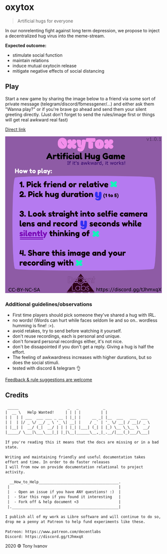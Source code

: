# oxytox

> Artificial hugs for everyone

In our nonrelenting fight against long term depression,
we propose to inject a decentralized hug virus into the meme-stream.

**Expected outcome:**
- stimulate social function
- maintain relations
- induce mutual oxytocin release
- mitigate negative effects of social distancing

## Play
Start a new game by sharing the image below to a friend via some sort of private message (telegram/discord/fbmessgener/...)
and either ask them "Wanna play?" or if you're brave go ahead and send them your silent greeting directly.
(Just don't forget to send the rules/image first or things will get real awkward real fast)

[Direct link](https://github.com/telamon/oxytox/raw/master/oxytox-v1.0.1.png)

![oxytox](./oxytox-v1.0.1.png)

### Additional guidelines/observations

- First time players should pick someone they've shared a hug with IRL.
- no words! (Words can hurt while faces seldom lie and so on.. wordless humming is fine! :>).
- avoid retakes, try to send before watching it yourself.
- don't reuse recordings, each is personal and unique.
- don't forward personal recordings either, it's not nice. 
- don't be dissapointed if you don't get a reply. Giving a hug is half the effort.
- The feeling of awkwardness increases with higher durations, but so does the social stimuli.
- tested with discord & telegram 👌

[Feedback &amp; rule suggestions are welcome](https://github.com/telamon/oxytox/issues/new)

## Credits

```ad
 _____                      _   _           _
|  __ \   Help Wanted!     | | | |         | |
| |  | | ___  ___ ___ _ __ | |_| |     __ _| |__  ___   ___  ___
| |  | |/ _ \/ __/ _ \ '_ \| __| |    / _` | '_ \/ __| / __|/ _ \
| |__| |  __/ (_|  __/ | | | |_| |___| (_| | |_) \__ \_\__ \  __/
|_____/ \___|\___\___|_| |_|\__|______\__,_|_.__/|___(_)___/\___|

If you're reading this it means that the docs are missing or in a bad state.

Writing and maintaining friendly and useful documentation takes
effort and time. In order to do faster releases
I will from now on provide documentation relational to project activity.

  __How_to_Help____________________________________.
 |                                                 |
 |  - Open an issue if you have ANY questions! :)  |
 |  - Star this repo if you found it interesting   |
 |  - Fork off & help document <3                  |
 |.________________________________________________|

I publish all of my work as Libre software and will continue to do so,
drop me a penny at Patreon to help fund experiments like these.

Patreon: https://www.patreon.com/decentlabs
Discord: https://discord.gg/tJhmxqX
```

2020 &#x1f12f; Tony Ivanov
